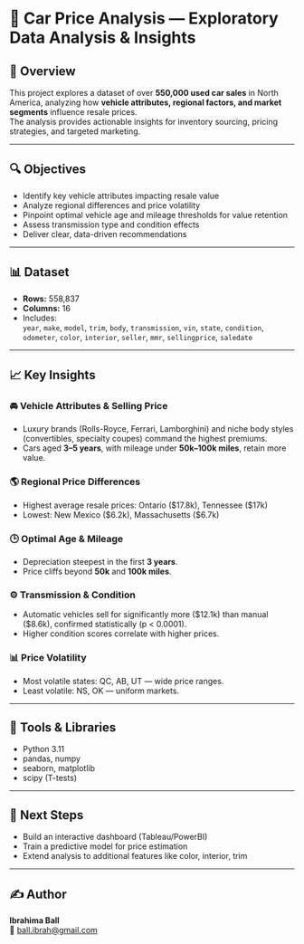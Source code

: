 # 🚗 Car Price Analysis — Exploratory Data Analysis & Insights

## 📄 Overview
This project explores a dataset of over **550,000 used car sales** in North America, analyzing how **vehicle attributes, regional factors, and market segments** influence resale prices.  
The analysis provides actionable insights for inventory sourcing, pricing strategies, and targeted marketing.

---

## 🔍 Objectives
- Identify key vehicle attributes impacting resale value
- Analyze regional differences and price volatility
- Pinpoint optimal vehicle age and mileage thresholds for value retention
- Assess transmission type and condition effects
- Deliver clear, data-driven recommendations

---

## 📊 Dataset
- **Rows:** 558,837
- **Columns:** 16
- Includes:  
  `year`, `make`, `model`, `trim`, `body`, `transmission`, `vin`, `state`, `condition`, `odometer`, `color`, `interior`, `seller`, `mmr`, `sellingprice`, `saledate`

---

## 📈 Key Insights

### 🚘 Vehicle Attributes & Selling Price
- Luxury brands (Rolls-Royce, Ferrari, Lamborghini) and niche body styles (convertibles, specialty coupes) command the highest premiums.
- Cars aged **3–5 years**, with mileage under **50k–100k miles**, retain more value.

### 🌎 Regional Price Differences
- Highest average resale prices: Ontario (\$17.8k), Tennessee (\$17k)
- Lowest: New Mexico (\$6.2k), Massachusetts (\$6.7k)

### 🕒 Optimal Age & Mileage
- Depreciation steepest in the first **3 years**.
- Price cliffs beyond **50k** and **100k miles**.

### ⚙️ Transmission & Condition
- Automatic vehicles sell for significantly more (\$12.1k) than manual (\$8.6k), confirmed statistically (p < 0.0001).
- Higher condition scores correlate with higher prices.

### 📊 Price Volatility
- Most volatile states: QC, AB, UT — wide price ranges.
- Least volatile: NS, OK — uniform markets.

---

## 🧰 Tools & Libraries
- Python 3.11
- pandas, numpy
- seaborn, matplotlib
- scipy (T-tests)

---
## 📄 Next Steps
- Build an interactive dashboard (Tableau/PowerBI)
- Train a predictive model for price estimation
- Extend analysis to additional features like color, interior, trim

---

## ✍️ Author
**Ibrahima Ball**  
📧 [ball.ibrah@gmail.com](mailto:ball.ibrah@gmail.com)

